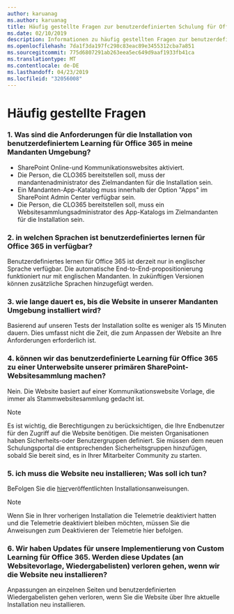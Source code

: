 ```yaml
---
author: karuanag
ms.author: karuanag
title: Häufig gestellte Fragen zur benutzerdefinierten Schulung für Office 365-Lösungen
ms.date: 02/10/2019
description: Informationen zu häufig gestellten Fragen zur benutzerdefinierten Schulung für Office 365
ms.openlocfilehash: 7da1f3da197fc298c83eac89e3455312cba7a851
ms.sourcegitcommit: 775d6807291ab263eea5ec649d9aaf1933fb41ca
ms.translationtype: MT
ms.contentlocale: de-DE
ms.lasthandoff: 04/23/2019
ms.locfileid: "32056008"
---
```

# <a name="frequently-asked-questions"></a>Häufig gestellte Fragen

### <a name="1-what-are-the-requirements-for-installing-custom-learning-for-office-365-into-my-tenant-environment"></a>1. Was sind die Anforderungen für die Installation von benutzerdefiniertem Learning für Office 365 in meine Mandanten Umgebung?

- SharePoint Online-und Kommunikationswebsites aktiviert.
- Die Person, die CLO365 bereitstellen soll, muss der mandantenadministrator des Zielmandanten für die Installation sein.
- Ein Mandanten-App-Katalog muss innerhalb der Option "Apps" im SharePoint Admin Center verfügbar sein.
- Die Person, die CLO365 bereitstellen soll, muss ein Websitesammlungsadministrator des App-Katalogs im Zielmandanten für die Installation sein.

### <a name="2-what-languages-is-custom-learning-for-office-365-available-in"></a>2. in welchen Sprachen ist benutzerdefiniertes lernen für Office 365 in verfügbar?

Benutzerdefiniertes lernen für Office 365 ist derzeit nur in englischer Sprache verfügbar. Die automatische End-to-End-propositionierung funktioniert nur mit englischen Mandanten. In zukünftigen Versionen können zusätzliche Sprachen hinzugefügt werden.

### <a name="3-how-long-will-it-take-to-install-the-site-in-our-tenant-environment"></a>3. wie lange dauert es, bis die Website in unserer Mandanten Umgebung installiert wird?

Basierend auf unseren Tests der Installation sollte es weniger als 15 Minuten dauern. Dies umfasst nicht die Zeit, die zum Anpassen der Website an Ihre Anforderungen erforderlich ist.

### <a name="4-can-we-make-the-custom-learning-for-office-365-a-subsite-of-our-primary-sharepoint-site-collection"></a>4. können wir das benutzerdefinierte Learning für Office 365 zu einer Unterwebsite unserer primären SharePoint-Websitesammlung machen?

Nein. Die Website basiert auf einer Kommunikationswebsite Vorlage, die immer als Stammwebsitesammlung gedacht ist.

> [!NOTE]
> Es ist wichtig, die Berechtigungen zu berücksichtigen, die Ihre Endbenutzer für den Zugriff auf die Website benötigen. Die meisten Organisationen haben Sicherheits-oder Benutzergruppen definiert. Sie müssen dem neuen Schulungsportal die entsprechenden Sicherheitsgruppen hinzufügen, sobald Sie bereit sind, es in Ihrer Mitarbeiter Community zu starten.

### <a name="5-i-need-to-reinstall-the-site-what-should-i-do"></a>5. ich muss die Website neu installieren; Was soll ich tun?

BeFolgen Sie die [hier](custom_provision.md)veröffentlichten Installationsanweisungen.

> [!NOTE]
> Wenn Sie in Ihrer vorherigen Installation die Telemetrie deaktiviert hatten und die Telemetrie deaktiviert bleiben möchten, müssen Sie die Anweisungen zum Deaktivieren der Telemetrie hier befolgen.

### <a name="6-we-made-updates-to-our-implementation-of-custom-learning-for-office-365-will-we-lose-these-updates-made-to-site-template-playlists-if-we-reinstall-the-site"></a>6. Wir haben Updates für unsere Implementierung von Custom Learning für Office 365. Werden diese Updates (an Websitevorlage, Wiedergabelisten) verloren gehen, wenn wir die Website neu installieren?

Anpassungen an einzelnen Seiten und benutzerdefinierten Wiedergabelisten gehen verloren, wenn Sie die Website über Ihre aktuelle Installation neu installieren.  
